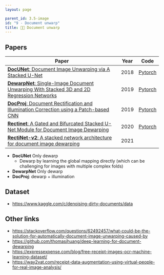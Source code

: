 ```yaml
---
layout: page

parent_id: 3.5-image
id: "9 - Document unwarp"
title: 📃📄 Document unwarp
---
```




## Papers

| Paper | Year | Code |
|-------|------|------|
| [**DocUNet**: Document Image Unwarping via A Stacked U-Net](https://openaccess.thecvf.com/content_cvpr_2018/papers/Ma_DocUNet_Document_Image_CVPR_2018_paper.pdf) | 2018 | [Pytorch](https://github.com/teresasun/docUnet.pytorch) |
| [**DewarpNet**: Single-Image Document Unwarping With Stacked 3D and 2D Regression Networks](https://openaccess.thecvf.com/content_ICCV_2019/papers/Das_DewarpNet_Single-Image_Document_Unwarping_With_Stacked_3D_and_2D_Regression_ICCV_2019_paper.pdf) | 2019 | [Pytorch](https://github.com/cvlab-stonybrook/DewarpNet) |
| [**DocProj**: Document Rectification and Illumination Correction using a Patch-based CNN](https://arxiv.org/pdf/1909.09470.pdf) | 2019 | [Pytorch](https://github.com/xiaoyu258/DocProj) |
| [**Rectinet**: A Gated and Bifurcated Stacked U-Net Module for Document Image Dewarping](https://arxiv.org/pdf/2007.09824v1.pdf) | 2020 | [Pytorch](https://github.com/DVLP-CMATERJU/RectiNet) |
| [**RectiNet-v2**: A stacked network architecture for document image dewarping](https://arxiv.org/pdf/2102.01120v1.pdf) | 2021 |  |


- **DocUNet** Only dewarp
  - Dewarp by learning the global mapping directly (which can be challenging for images with multiple complex folds)
- **DewarpNet** Only dewarp
- **DocProj**: dewarp + illumination
  


## Dataset
- https://www.kaggle.com/c/denoising-dirty-documents/data


## Other links
- https://stackoverflow.com/questions/62492457/what-could-be-the-solution-for-automatically-document-image-unwarping-caused-by
- https://github.com/thomasjhuang/deep-learning-for-document-dewarping
- https://expressexpense.com/blog/free-receipt-images-ocr-machine-learning-dataset/
- https://way2vat.com/receipt-data-augmentation-using-virtual-people-for-real-image-analysis/
